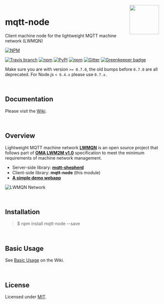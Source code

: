 <img src="https://raw.githubusercontent.com/lwmqn/documents/master/media/mqtt_node.png" align="right" height="96" width="96" />

mqtt-node
========================
Client machine node for the lightweight MQTT machine network (LWMQN)

[![NPM](https://nodei.co/npm/mqtt-node.png?downloads=true)](https://nodei.co/npm/mqtt-node/)

[![Travis branch](https://img.shields.io/travis/lwmqn/mqtt-node/master.svg?maxAge=2592000)](https://travis-ci.org/lwmqn/mqtt-node)
[![npm](https://img.shields.io/npm/v/mqtt-node.svg?maxAge=2592000)](https://www.npmjs.com/package/mqtt-node)
[![PyPI](https://img.shields.io/pypi/status/Django.svg?maxAge=2592000)](https://www.npmjs.com/package/mqtt-node)
[![npm](https://img.shields.io/npm/l/mqtt-node.svg?maxAge=2592000)](https://www.npmjs.com/package/mqtt-node)
[![Gitter](https://img.shields.io/gitter/room/lwmqn/Lobby.svg)](https://gitter.im/lwmqn/Lobby) [![Greenkeeper badge](https://badges.greenkeeper.io/lwmqn/mqtt-node.svg)](https://greenkeeper.io/)

Make sure you are with version `>= 0.7.0`, the old bumps before `0.7.0` are all deprecated.
For Node.js `< 6.4.x` please use `0.7.x`.

<br />

## Documentation

Please visit the [Wiki](https://github.com/lwmqn/mqtt-node/wiki).

<br />

## Overview

Lightweight MQTT machine network [**LWMQN**](http://lwmqn.github.io) is an open source project that follows part of [**OMA LWM2M v1.0**](http://technical.openmobilealliance.org/Technical/technical-information/release-program/current-releases/oma-lightweightm2m-v1-0) specification to meet the minimum requirements of machine network management.

* Server-side library: [**mqtt-shepherd**](https://github.com/lwmqn/mqtt-shepherd)
* Client-side library: **mqtt-node** (this module)
* [**A simple demo webapp**](https://github.com/lwmqn/lwmqn-demo)

![LWMQN Network](https://raw.githubusercontent.com/lwmqn/documents/master/media/lwmqn_net.png)

<br />

## Installation

> $ npm install mqtt-node --save

<br />

## Basic Usage

See [Basic Usage](https://github.com/lwmqn/mqtt-node/wiki#Step1) on the Wiki.

<br />

## License

Licensed under [MIT](https://github.com/lwmqn/mqtt-node/blob/master/LICENSE).

